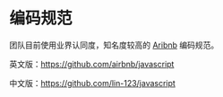 # 编码规范

团队目前使用业界认同度，知名度较高的 [Aribnb](https://github.com/airbnb/javascript) 编码规范。

英文版：https://github.com/airbnb/javascript

中文版：https://github.com/lin-123/javascript
